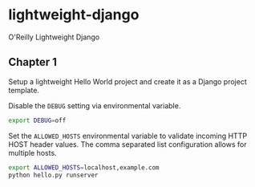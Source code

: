 # lightweight-django
O'Reilly Lightweight Django

## Chapter 1

Setup a lightweight Hello World project and create it as a Django project template.

Disable the `DEBUG` setting via environmental variable.

```bash
export DEBUG=off
```

Set the `ALLOWED_HOSTS` environmental variable to validate incoming HTTP HOST header values. The comma separated list configuration allows for multiple hosts.

```bash
export ALLOWED_HOSTS=localhost,example.com
python hello.py runserver
```
